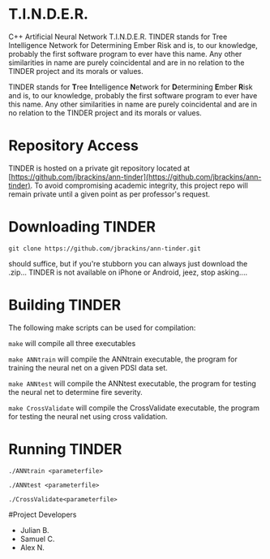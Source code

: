 # T.I.N.D.E.R.
C++ Artificial Neural Network T.I.N.D.E.R. TINDER stands for Tree Intelligence Network for Determining Ember Risk and is, to our knowledge, probably the first software program to ever have this name. Any other similarities in name are purely coincidental and are in no relation to the TINDER project and its morals or values.

TINDER stands for **T**ree **I**ntelligence **N**etwork for **D**etermining **E**mber **R**isk and is, to our knowledge, probably the first software program to ever have this name. Any other similarities in name are purely coincidental and are in no relation to the TINDER project and its morals or values.

# Repository Access
TINDER is hosted on a private git repository located at [https://github.com/jbrackins/ann-tinder](https://github.com/jbrackins/ann-tinder). To avoid compromising academic integrity, this project repo will remain private until a given point as per professor's request.

# Downloading TINDER
`git clone https://github.com/jbrackins/ann-tinder.git`

should suffice, but if you're stubborn you can always just download the .zip...
TINDER is not available on iPhone or Android, jeez, stop asking....

# Building TINDER
The following make scripts can be used for compilation: 

`make` will compile all three executables

`make ANNtrain` will compile the ANNtrain executable, the program for training the neural net on a given PDSI data set.

`make ANNtest` will compile the ANNtest executable, the program for testing the neural net to determine fire severity.

`make CrossValidate` will compile the CrossValidate executable, the program for testing the neural net using cross validation.

# Running TINDER
`./ANNtrain <parameterfile>`

`./ANNtest <parameterfile>`

`./CrossValidate<parameterfile>`

#Project Developers
* Julian B.
* Samuel C.
* Alex N.
